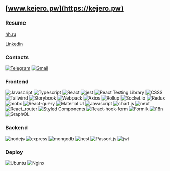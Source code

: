## [www.kejero.pw](https://kejero.pw)  

### Resume
[hh.ru](https://hh.ru/resume/b071ac9cff09e030b20039ed1f657659444e61)

[Linkedin](https://www.linkedin.com/in/maxim-peters-560711254) 

### Contacts
[![Telegram](https://img.shields.io/badge/-Telegram-0d1117?style=for-the-badge&logo=telegram)](https://t.me/kejrrr)
[![Gmail](https://img.shields.io/badge/-email-0d1117?style=for-the-badge&logo=gmail)](mailto:kejerino@yandex.ru)

### Frontend
![Javascript](https://img.shields.io/badge/-Javascript-0d1117?style=for-the-badge&logo=Javascript) ![Typescript](https://img.shields.io/badge/-Typescript-0d1117?style=for-the-badge&logo=Typescript) ![React](https://img.shields.io/badge/-React-0d1117?style=for-the-badge&logo=React) ![jest](https://img.shields.io/badge/-jest_&_enzyme-0d1117?style=for-the-badge&logo=jest) ![React Testing Library](https://img.shields.io/badge/-react_testing_library-0d1117?style=for-the-badge&logo=Testing-Library) ![CSSS](https://img.shields.io/badge/-SCSS/modules-0d1117?style=for-the-badge&logo=sass) ![Tailwind](https://img.shields.io/badge/-tailwind-0d1117?style=for-the-badge&logo=tailwindcss) ![Storybook](https://img.shields.io/badge/-Storybook-0d1117?style=for-the-badge&logo=Storybook) ![Webpack](https://img.shields.io/badge/-Webpack-0d1117?style=for-the-badge&logo=Webpack) ![Axios](https://img.shields.io/badge/-Axios-0d1117?style=for-the-badge&logo=Axios) ![Rollup](https://img.shields.io/badge/-Rollup-0d1117?style=for-the-badge&logo=Rollup.js) ![Socket.io](https://img.shields.io/badge/-Socket.io-0d1117?style=for-the-badge&logo=Socket.io) ![Redux](https://img.shields.io/badge/-Redux-0d1117?style=for-the-badge&logo=Redux) ![mobx](https://img.shields.io/badge/-mobx-0d1117?style=for-the-badge&logo=mobx) ![React-query](https://img.shields.io/badge/-React_query-0d1117?style=for-the-badge&logo=React-query) ![Material UI](https://img.shields.io/badge/-Material_UI-0d1117?style=for-the-badge&logo=mui) ![Javascript](https://img.shields.io/badge/-ant_Design-0d1117?style=for-the-badge&logo=ant-design) ![chart.js](https://img.shields.io/badge/-chart.js-0d1117?style=for-the-badge&logo=chart.js) ![next](https://img.shields.io/badge/-next.js-0d1117?style=for-the-badge&logo=next.js) ![React_router](https://img.shields.io/badge/-React_router-0d1117?style=for-the-badge&logo=react-router) ![Styled Components](https://img.shields.io/badge/-Styled_Components-0d1117?style=for-the-badge&logo=Styled-Components) ![React-hook-form](https://img.shields.io/badge/-React_hook_form-0d1117?style=for-the-badge&logo=React-hook-form) ![Formik](https://img.shields.io/badge/-formik-0d1117?style=for-the-badge&logo=formik) ![i18n](https://img.shields.io/badge/-i18next-0d1117?style=for-the-badge&logo=i18next) ![GraphQL](https://img.shields.io/badge/-GraphQL-0d1117?style=for-the-badge&logo=GraphQL)

### Backend
![nodejs](https://img.shields.io/badge/-Node.js-0d1117?style=for-the-badge&logo=node.js) ![express](https://img.shields.io/badge/-express-0d1117?style=for-the-badge&logo=express) ![mongodb](https://img.shields.io/badge/-mongo_db-0d1117?style=for-the-badge&logo=mongodb) ![nest](https://img.shields.io/badge/-nest.js-0d1117?style=for-the-badge&logo=nestjs) ![Passort.js](https://img.shields.io/badge/-passport.js-0d1117?style=for-the-badge&logo=Passport) ![jwt](https://img.shields.io/badge/-JWT-0d1117?style=for-the-badge&logo=json)

### Deploy
![Ubuntu](https://img.shields.io/badge/-Ubuntu-0d1117?style=for-the-badge&logo=Ubuntu) ![Nginx](https://img.shields.io/badge/-Nginx-0d1117?style=for-the-badge&logo=Nginx) 



